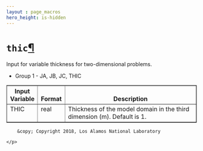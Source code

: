 ```yaml
---
layout : page_macros
hero_height: is-hidden
---
```


<h1><code class="docutils literal notranslate"><span class="pre">thic</span></code><a class="headerlink" href="#thic" title="Permalink to this headline">¶</a></h1>
<p>Input for variable thickness for two-dimensional problems.</p>
<ul class="simple">
<li>Group 1 - JA, JB, JC, THIC</li>
</ul>
<table border="1" class="docutils">
<colgroup>
<col width="16%" />
<col width="8%" />
<col width="75%" />
</colgroup>
<thead valign="bottom">
<tr class="row-odd"><th class="head">Input Variable</th>
<th class="head">Format</th>
<th class="head">Description</th>
</tr>
</thead>
<tbody valign="top">
<tr class="row-even"><td>THIC</td>
<td>real</td>
<td>Thickness of the model domain in the third dimension (m). Default is 1.</td>
</tr>
</tbody>
</table>
  <div role="contentinfo">
    <p>
        
        &copy; Copyright 2018, Los Alamos National Laboratory

    </p>
  </div>